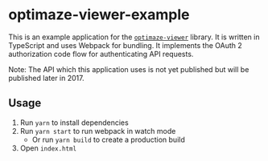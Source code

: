 # optimaze-viewer-example

This is an example application for the [`optimaze-viewer`](https://github.com/rapal/optimaze-viewer) library. It is written in TypeScript and uses Webpack for bundling. It implements the OAuth 2 authorization code flow for authenticating API requests.

Note: The API which this application uses is not yet published but will be published later in 2017.

## Usage

1. Run `yarn` to install dependencies
2. Run `yarn start` to run webpack in watch mode
    * Or run `yarn build` to create a production build
3. Open `index.html`